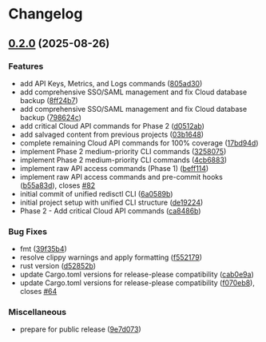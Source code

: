# Changelog

## [0.2.0](https://github.com/joshrotenberg/redisctl/compare/redisctl-v0.1.0...redisctl-v0.2.0) (2025-08-26)


### Features

* add API Keys, Metrics, and Logs commands ([805ad30](https://github.com/joshrotenberg/redisctl/commit/805ad301437df60d185a375821cfe2964b85a83e))
* add comprehensive SSO/SAML management and fix Cloud database backup ([8ff24b7](https://github.com/joshrotenberg/redisctl/commit/8ff24b7e26e6a60db28027ae5a2a8b2d481ee3ec))
* add comprehensive SSO/SAML management and fix Cloud database backup ([798624c](https://github.com/joshrotenberg/redisctl/commit/798624c4a41434807c7f17db936c52361c41c0cd))
* add critical Cloud API commands for Phase 2 ([d0512ab](https://github.com/joshrotenberg/redisctl/commit/d0512ab34720bba687eb6157f6679bff9f8a10e1))
* add salvaged content from previous projects ([03b1648](https://github.com/joshrotenberg/redisctl/commit/03b16484fd173addf3c6f7713145b5d5eba2fe88))
* complete remaining Cloud API commands for 100% coverage ([17bd94d](https://github.com/joshrotenberg/redisctl/commit/17bd94d26fddfb2de70487793563f1df7a273065))
* implement Phase 2 medium-priority CLI commands ([3258075](https://github.com/joshrotenberg/redisctl/commit/3258075adc4fe0a9ae468c4e65bd5fa26347247d))
* implement Phase 2 medium-priority CLI commands ([4cb6883](https://github.com/joshrotenberg/redisctl/commit/4cb68835884d53741664339b8859f24c3da79601))
* implement raw API access commands (Phase 1) ([beff114](https://github.com/joshrotenberg/redisctl/commit/beff114d4d9ed3e232e8ebf31e72e99dc9eec5bb))
* implement raw API access commands and pre-commit hooks ([b55a83d](https://github.com/joshrotenberg/redisctl/commit/b55a83d4c73978297f8df92b5c22c455c1fe3453)), closes [#82](https://github.com/joshrotenberg/redisctl/issues/82)
* initial commit of unified redisctl CLI ([6a0589b](https://github.com/joshrotenberg/redisctl/commit/6a0589b869dc61de5ea8f7080cd179101d083229))
* initial project setup with unified CLI structure ([de19224](https://github.com/joshrotenberg/redisctl/commit/de1922449c93100fae352f3850597aaf558667e2))
* Phase 2 - Add critical Cloud API commands ([ca8486b](https://github.com/joshrotenberg/redisctl/commit/ca8486bbff06bd02e4dfc5529e4c0ecfd0521d08))


### Bug Fixes

* fmt ([39f35b4](https://github.com/joshrotenberg/redisctl/commit/39f35b4e0878694b7cf7d8fbb2fc7895061ef289))
* resolve clippy warnings and apply formatting ([f552179](https://github.com/joshrotenberg/redisctl/commit/f55217987699f3ecb0c620cd94280576f9323b99))
* rust version ([d52852b](https://github.com/joshrotenberg/redisctl/commit/d52852b56c15ef3812b64a734f6d1980ee7f6730))
* update Cargo.toml versions for release-please compatibility ([cab0e9a](https://github.com/joshrotenberg/redisctl/commit/cab0e9a5c853492936bd70f2328c00714d4f2e9e))
* update Cargo.toml versions for release-please compatibility ([f070eb8](https://github.com/joshrotenberg/redisctl/commit/f070eb8e9cf83faa03fad7f0200cada4011f51c9)), closes [#64](https://github.com/joshrotenberg/redisctl/issues/64)


### Miscellaneous

* prepare for public release ([9e7d073](https://github.com/joshrotenberg/redisctl/commit/9e7d07301d60de0410d5bca543482062fd1dcaf4))
